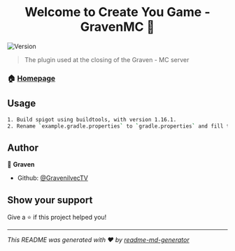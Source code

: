 <h1 align="center">Welcome to Create You Game - GravenMC 👋</h1>
<p>
  <img alt="Version" src="https://img.shields.io/badge/version-b1.0.0-blue.svg?cacheSeconds=2592000" />
</p>

> The plugin used at the closing of the Graven - MC server

### 🏠 [Homepage](https://github.com/GravenDev/CYG-Plugin)

## Usage

```sh
1. Build spigot using buildtools, with version 1.16.1.
2. Rename `example.gradle.properties` to `gradle.properties` and fill the `destDir` with the absolute path to your plugin folder
```

## Author

👤 **Graven**

* Github: [@GravenilvecTV](https://github.com/GravenilvecTV)

## Show your support

Give a ⭐️ if this project helped you!

***
_This README was generated with ❤️ by [readme-md-generator](https://github.com/kefranabg/readme-md-generator)_

